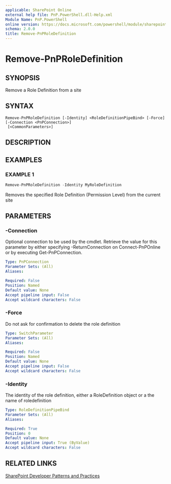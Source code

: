 ```yaml
---
applicable: SharePoint Online
external help file: PnP.PowerShell.dll-Help.xml
Module Name: PnP.PowerShell
online version: https://docs.microsoft.com/powershell/module/sharepoint-pnp/remove-pnproledefinition
schema: 2.0.0
title: Remove-PnPRoleDefinition
---
```


# Remove-PnPRoleDefinition

## SYNOPSIS
Remove a Role Definition from a site

## SYNTAX

```
Remove-PnPRoleDefinition [-Identity] <RoleDefinitionPipeBind> [-Force] [-Connection <PnPConnection>]
 [<CommonParameters>]
```

## DESCRIPTION

## EXAMPLES

### EXAMPLE 1
```powershell
Remove-PnPRoleDefinition -Identity MyRoleDefinition
```

Removes the specified Role Definition (Permission Level) from the current site

## PARAMETERS

### -Connection
Optional connection to be used by the cmdlet. Retrieve the value for this parameter by either specifying -ReturnConnection on Connect-PnPOnline or by executing Get-PnPConnection.

```yaml
Type: PnPConnection
Parameter Sets: (All)
Aliases:

Required: False
Position: Named
Default value: None
Accept pipeline input: False
Accept wildcard characters: False
```

### -Force
Do not ask for confirmation to delete the role definition

```yaml
Type: SwitchParameter
Parameter Sets: (All)
Aliases:

Required: False
Position: Named
Default value: None
Accept pipeline input: False
Accept wildcard characters: False
```

### -Identity
The identity of the role definition, either a RoleDefinition object or a the name of roledefinition

```yaml
Type: RoleDefinitionPipeBind
Parameter Sets: (All)
Aliases:

Required: True
Position: 0
Default value: None
Accept pipeline input: True (ByValue)
Accept wildcard characters: False
```

## RELATED LINKS

[SharePoint Developer Patterns and Practices](https://aka.ms/sppnp)